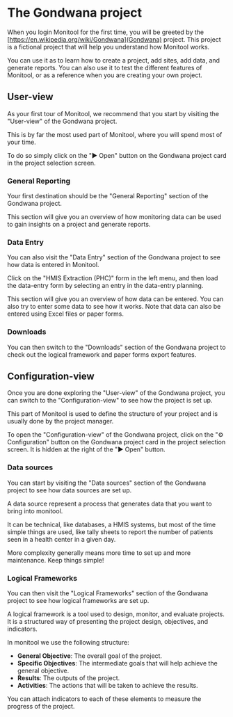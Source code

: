 # The Gondwana project

When you login Monitool for the first time, you will be greeted by the [https://en.wikipedia.org/wiki/Gondwana](Gondwana) project. This project is a fictional project that will help you understand how Monitool works.

You can use it as to learn how to create a project, add sites, add data, and generate reports. You can also use it to test the different features of Monitool, or as a reference when you are creating your own project.

## User-view

As your first tour of Monitool, we recommend that you start by visiting the "User-view" of the Gondwana project.

This is by far the most used part of Monitool, where you will spend most of your time.

To do so simply click on the "▶ Open" button on the Gondwana project card in the project selection screen.

### General Reporting

Your first destination should be the "General Reporting" section of the Gondwana project.

This section will give you an overview of how monitoring data can be used to gain insights on a project and generate reports.

### Data Entry

You can also visit the "Data Entry" section of the Gondwana project to see how data is entered in Monitool.

Click on the "HMIS Extraction (PHC)" form in the left menu, and then load the data-entry form by selecting an entry in the data-entry planning.

This section will give you an overview of how data can be entered. You can also try to enter some data to see how it works. Note that data can also be entered using Excel files or paper forms.

### Downloads

You can then switch to the "Downloads" section of the Gondwana project to check out the logical framework and paper forms export features.

## Configuration-view

Once you are done exploring the "User-view" of the Gondwana project, you can switch to the "Configuration-view" to see how the project is set up.

This part of Monitool is used to define the structure of your project and is usually done by the project manager.

To open the "Configuration-view" of the Gondwana project, click on the "⚙ Configuration" button on the Gondwana project card in the project selection screen. It is hidden at the right of the "▶ Open" button.

### Data sources

You can start by visiting the "Data sources" section of the Gondwana project to see how data sources are set up.

A data source represent a process that generates data that you want to bring into monitool.

It can be technical, like databases, a HMIS systems, but most of the time simple things are used, like tally sheets to report the number of patients seen in a health center in a given day.

More complexity generally means more time to set up and more maintenance. Keep things simple!

### Logical Frameworks

You can then visit the "Logical Frameworks" section of the Gondwana project to see how logical frameworks are set up.

A logical framework is a tool used to design, monitor, and evaluate projects. It is a structured way of presenting the project design, objectives, and indicators.

In monitool we use the following structure:

- **General Objective**: The overall goal of the project.
- **Specific Objectives**: The intermediate goals that will help achieve the general objective.
- **Results**: The outputs of the project.
- **Activities**: The actions that will be taken to achieve the results.

You can attach indicators to each of these elements to measure the progress of the project.
